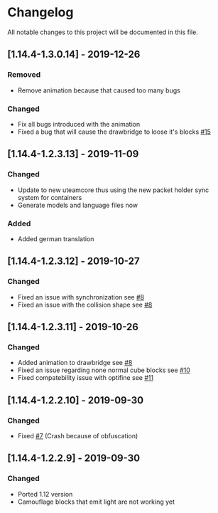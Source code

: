 # Changelog
All notable changes to this project will be documented in this file.

## [1.14.4-1.3.0.14] - 2019-12-26
### Removed
 - Remove animation because that caused too many bugs
 
### Changed
 - Fix all bugs introduced with the animation
 - Fixed a bug that will cause the drawbridge to loose it's blocks [#15](https://github.com/MC-U-Team/Draw-Bridge/issues/15)

## [1.14.4-1.2.3.13] - 2019-11-09
### Changed
 - Update to new uteamcore thus using the new packet holder sync system for containers
 - Generate models and language files now 
 
### Added
 - Added german translation

## [1.14.4-1.2.3.12] - 2019-10-27
### Changed
 - Fixed an issue with synchronization see [#8](https://github.com/MC-U-Team/Draw-Bridge/issues/8)
 - Fixed an issue with the collision shape see [#8](https://github.com/MC-U-Team/Draw-Bridge/issues/8)

## [1.14.4-1.2.3.11] - 2019-10-26
### Changed
 - Added animation to drawbridge see [#8](https://github.com/MC-U-Team/Draw-Bridge/issues/8)
 - Fixed an issue regarding none normal cube blocks see [#10](https://github.com/MC-U-Team/Draw-Bridge/issues/10)
 - Fixed compatebility issue with optifine see [#11](https://github.com/MC-U-Team/Draw-Bridge/issues/11)

## [1.14.4-1.2.2.10] - 2019-09-30
### Changed
 - Fixed [#7](https://github.com/MC-U-Team/Draw-Bridge/issues/7) (Crash because of obfuscation)

## [1.14.4-1.2.2.9] - 2019-09-30
### Changed
 - Ported 1.12 version
 - Camouflage blocks that emit light are not working yet
